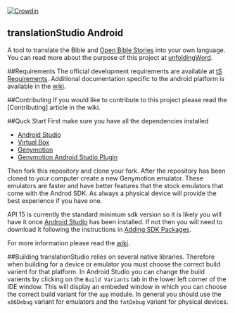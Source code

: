 [![Crowdin](https://d322cqt584bo4o.cloudfront.net/translation-studio/localized.png)](https://crowdin.com/project/translation-studio)

translationStudio Android
--

A tool to translate the Bible and [Open Bible Stories](http://distantshores.org/openbiblestories) into your own language. You can read more about the purpose of this project at [unfoldingWord](https://unfoldingword.org/apps/#tS).

##Requirements
The official development requirements are available at [tS Requirements](https://github.com/unfoldingWord-dev/ts-requirements).
Additional documentation specific to the android platform is available in the [wiki].

##Contributing
If you would like to contribute to this project please read the [Contributing] article in the wiki.

##Quck Start
First make sure you have all the dependencies installed

* [Android Studio](http://developer.android.com/sdk/index.html)
* [Virtual Box](https://www.virtualbox.org/)
* [Genymotion](http://www.genymotion.com/)
* [Genymotion Android Studio Plugin](https://cloud.genymotion.com/page/doc/#collapse-intellij)

Then fork this repository and clone your fork. After the repository has been cloned to your computer create a new Genymotion emulator. These emulators are faster and have better features that the stock emulators that come with the Androd SDK. As always a physical device will provide the best experience if you have one.

API 15 is currently the standard minimum sdk version so it is likely you will have it once [Android Studio] has been installed. If not then you will need to download it following the instructions in [Adding SDK Packages].

For more information please read the [wiki].

##Building
translationStudio relies on several native libraries. Therefore when building for a device or emulator you must choose the correct build varient for that platform. In Android Studio you can change the build varients by clicking on the `Build Variants` tab in the lower left corner of the IDE window. This will display an embeded window in which you can choose the correct build variant for the `app` module. In general you should use the `x86Debug` variant for emulators and the `fatDebug` variant for physical devices.

[Virtual Box]:https://www.virtualbox.org/
[Genymotion Android Studio Plugin]:https://cloud.genymotion.com/page/doc/#collapse-intellij
[Adding SDK Packages]:http://developer.android.com/sdk/installing/adding-packages.html
[Genymotion]:http://www.genymotion.com/
[Android Studio]:https://developer.android.com/sdk/installing/studio.html
[Code Style Guidelines]:https://source.android.com/source/code-style.html
[wiki]:https://github.com/unfoldingWord-dev/ts-android/wiki
